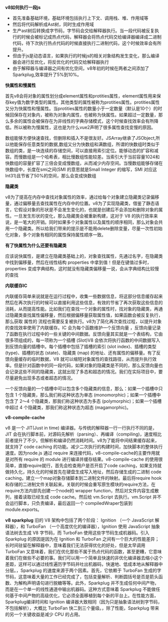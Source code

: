 **v8如何执行一段js**

- 首先准备基础环境，基础环境包括执行上下文、调用栈、堆、作用域等
- 然后将代码解析成Ast树，同时生成作用域
- 生产ast树后转换成字节码，字节码会交给解释器执行。当一段代码被反复执行的时候会被标记成热点代码，解释器会将热点代码交给编译器编译成二进制代码，待下次执行热点代码的时候直接执行二进制代码，这个时候效率会有所提升。
- 但由于js是动态语言，如果执行的时候js的相关对象结构发生变化，那么编译器会进行反优化，将反优化的代码交给解释器执行
- 由于解释器与编译器之间有优化空间，v8年初的时候在两者之间添加了 Sparkplug,效率提升了5%到10%。
  
**快属性和慢属性**

首先v8会将对象的属性划分成element属性和protities属性，element属性用来保存key值为数字类型的属性。其他类型的属性被称为protities属性。protities属性又分为快属性和慢属性。当protities属性的数量小于一定数量（默认是10个）的时候回保存在对象内，被称为对象内属性，也被称为快属性。如果超过一定数量，那么多余的属性会被保存在为非线性的字典存储模式，这个时候查找效率会有所降低。所以被称为慢属性，这也是为什么vue2声明了很多属性查找变慢的原因。

数组能够方便快速查找，但删除和插入不是很友好。JSArray继承了JSObject,所以他能保存任意类型的数据,数组又分为快数组和满数组，所谓的快数组时类似于数组的类，是一块连续的存储空间，可以直接用索引定位。能够动态的扩容和减容。而慢数组是一个哈希表，相比慢数组性能较差。当索引大于当前容量1024和快数组的容量扩容了三倍会变成慢数组，从而减少内存空间。当慢数组能够存储在快数组中，长度在smi之间(SMI 的意思就是Small Integer 的缩写，SMI 对应这Int31)且节省了50%的空间，那么会变成快数组


**隐藏类**

v8为了提高在内存中查找对象属性的效率，通过给每个对象建立隐藏类记录偏移量，通过偏移量去查找属性在内存中的位置。v8为了实现隐藏类，借鉴了静态语言，它假设对象的形状是不会发生变化的，也就是创建后不会添加和删除对象的属性。一旦发生形状的变化，那么隐藏类会被重新构建，这对于 V8 的执行效率来说，是一笔大的开销。同时如果多个对象属性以及属性的顺序相同，那么对象会共用一个隐藏类。所以给我们带来的提示是不能用delete删除变量，尽量一次性初始化对象，多个对象有相同的属性保持属性顺序一致。

**有了快属性为什么还要有隐藏类**

应该说快属性，是建立在隐藏类基础上的，对象查找属性，先通过名字，在隐藏类中找到偏移量，然后在线性结构 properties 中拿到值！但是在键值过多时，properties 变成字典结构，这时就没有隐藏类偏移量一说，会从字典结构比较慢的查找


**内联缓存IC**

内联缓存简单来说就是在运行过程中，收集一些数据信息，将这部分信息缓存起来然后在再次执行的时候可以直接利用这些信息，有效的节省了再次获取这些信息的消耗，从而提高性能。比如我们在查找一个对象的属性时，找对象的隐藏类，再通过隐藏类查找属性偏移量，然后根据偏移量获取属性值，如果函数会被反复执行，那么获取 属性的 流程也需要反复被执行。v8为了简化再次查找过程，以提升对象的查找效率使用了内联缓存。IC 会为每个函数维护一个反馈向量 ，反馈向量记录了函数在执行过程中的一些关键的中间数据。反馈向量其实就是一个表结构，它由很多项组成的，每一项称为一个插槽 (Slot)V8 会依次将执行函数的中间数据写入到反馈向量的插槽中。每个插槽中包括了插槽的索引 (slot index)、插槽的类型 (type)、插槽的状态 (state)、隐藏类 (map) 的地址、还有属性的偏移量。有了反馈向量缓存的临时数据，V8 就可以缩短对象属性的查找路径，从而提升执行效率。但是针对函数中的同一段代码，如果对象的隐藏类是不同的，那么反馈向量也会记录这些不同的隐藏类，这就出现了多态和超态的情况。我们在实际项目中，要尽量避免出现多态或者超态的情况。

一个反馈向量的一个插槽中可以包含多个隐藏类的信息，那么：如果一个插槽中只包含 1 个隐藏类，那么我们称这种状态为单态 (monomorphic)；如果一个插槽中包含了 2～4 个隐藏类，那我们称这种状态为多态 (polymorphic)；如果一个插槽中超过 4 个隐藏类，那我们称这种状态为超态 (magamorphic)。


**v8-compile-cache**

v8 是一个 JIT(Just in time) 编译器。与传统的解释器一行一行执行不同的是，JIT 会在执行脚本前，对源码先解析（parsing）、再编译（compiling)，速度相比前者提升了不少。但解析和编译仍然消耗时间。v8为了能将中间结果缓存起来，就支持了 code caching 的功能。减少二次执行的构建时间，加快脚本的整体执行速度。因为node.js 通过 require 来连接代码，v8-compile-cache的主要作用就是对所有 require 的 module 进行编译并缓存结果。v8-compile-cache 的使用很简单，直接require就行，首先会检查用户是否开启了code caching，如果支持就做持久化，持久化的时候首先在硬盘生成写入地址，然后存储生成的二进制 code caching，建立一个map对象存储脚本到二进制文件的映射。最后将require hook和存储的二进制文件关联起来。关联的时候会重写原生模块的require方法，在require方法内部先创建一个node的 wrapper function，然后对文件内容生成散列，接着读取已经生成 code cache。然后给 vm.Script 去执行。vm.Script 并不会运行脚本，只负责编译，最后返回一个 compiledWraper包装到 module.exports。

**v8 sparkplug**
旧的 V8 架构中包括了两个阶段： Ignition （一个 JavaScript 解释器），和 TurboFan （一个高度优化的编译器），Ignition 使用 JavaScript 抽象语法树去生成 V8 字节码，而 TurboFan 使用这些字节码生成机器码。引入 Sparkplug 的原因是因为在 Ignition 和 TurboFan 之间有一个巨大的性能差异；长时间驻留在解释器中，意味着我们无法获得优化的好处，但是太早调用 TurboFan 又意味着，我们在优化那些不属于热点代码的函数，甚至更糟，它意味着我们在做些不必要的事。我们可以用一个简单且快速的非优化编译器去缩小这个差距，这样可以通过线性遍历字节码并吐出机器码，快速地、低成本地从解释器中分层。，Sparkplug 的速度来源于两个因素。首先，它依赖于 TurboFan 生成的字节码，这意味着大量的工作已经完成了，包括变量解析、判断圆括号是否是箭头函数、为解构声明语句进行脱糖等等。此外，Sparkplug 并不生成任何中间产物，而是在一个单一的线性通道中输出机器码。这种方式意味着 Sparkplug 不能做任何基于中间产物的高级优化，它必须全面移植到每个新的平台上。在性能方面，Sparkplug编译时间和 Ignition 编译器大致相同（因为只是抽象语法树到字节码，不包括解析），大概比 TurboFan 快二到三个量级。，除了性能，Sparkplug 带来的另一个关键收益是减少 CPU 的占用。



